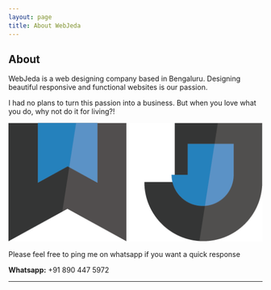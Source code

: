```yaml
---
layout: page
title: About WebJeda
---
```


## About


WebJeda is a web designing company based in Bengaluru. Designing beautiful responsive and functional websites is our passion. 

I had no plans to turn this passion into a business. But when you love what you do, why not do it for living?!

![WebJeda](img/webjeda-logo.png "WebJeda")

Please feel free to ping me on whatsapp if you want a quick response

**Whatsapp:** +91 890 447 5972

---